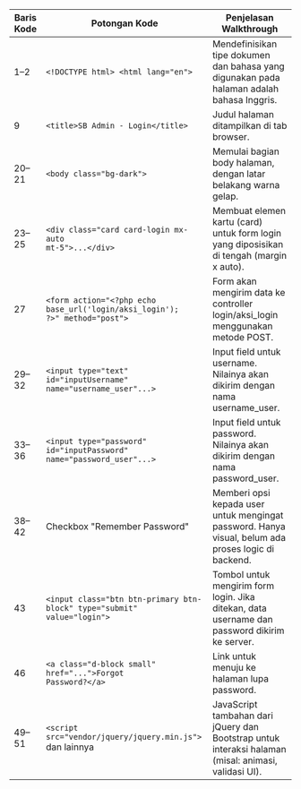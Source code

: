 | Baris Kode | Potongan Kode                                                                                         | Penjelasan Walkthrough                                                                                   |
|------------|--------------------------------------------------------------------------------------------------------|-----------------------------------------------------------------------------------------------------------|
| 1–2        | <code>&lt;!DOCTYPE html&gt; &lt;html lang="en"&gt;</code>                                              | Mendefinisikan tipe dokumen dan bahasa yang digunakan pada halaman adalah bahasa Inggris.                |
| 9          | <code>&lt;title&gt;SB Admin - Login&lt;/title&gt;</code>                                               | Judul halaman ditampilkan di tab browser.                                                                |
| 20–21      | <code>&lt;body class="bg-dark"&gt;</code>                                                              | Memulai bagian body halaman, dengan latar belakang warna gelap.                                          |
| 23–25      | <code>&lt;div class="card card-login mx-auto mt-5"&gt;...&lt;/div&gt;</code>                           | Membuat elemen kartu (card) untuk form login yang diposisikan di tengah (margin x auto).                 |
| 27         | <code>&lt;form action="&lt;?php echo base_url('login/aksi_login'); ?&gt;" method="post"&gt;</code>     | Form akan mengirim data ke controller login/aksi_login menggunakan metode POST.                          |
| 29–32      | <code>&lt;input type="text" id="inputUsername" name="username_user"...&gt;</code>                      | Input field untuk username. Nilainya akan dikirim dengan nama username_user.                             |
| 33–36      | <code>&lt;input type="password" id="inputPassword" name="password_user"...&gt;</code>                  | Input field untuk password. Nilainya akan dikirim dengan nama password_user.                             |
| 38–42      | Checkbox "Remember Password"                                                                            | Memberi opsi kepada user untuk mengingat password. Hanya visual, belum ada proses logic di backend.      |
| 43         | <code>&lt;input class="btn btn-primary btn-block" type="submit" value="login"&gt;</code>               | Tombol untuk mengirim form login. Jika ditekan, data username dan password dikirim ke server.            |
| 46         | <code>&lt;a class="d-block small" href="..."&gt;Forgot Password?&lt;/a&gt;</code>                      | Link untuk menuju ke halaman lupa password.                                                              |
| 49–51      | <code>&lt;script src="vendor/jquery/jquery.min.js"&gt;</code> dan lainnya                              | JavaScript tambahan dari jQuery dan Bootstrap untuk interaksi halaman (misal: animasi, validasi UI).     |

